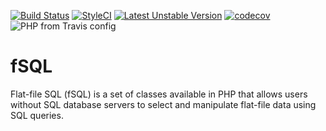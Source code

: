 [![Build Status](https://travis-ci.org/sbuberl/fSQL.svg)](https://travis-ci.org/sbuberl/fSQL)
[![StyleCI](https://styleci.io/repos/39801643/shield)](https://styleci.io/repos/39801643)
[![Latest Unstable Version](https://poser.pugx.org/sbuberl/fsql/v/unstable)](//packagist.org/packages/sbuberl/fsql)
[![codecov](https://codecov.io/gh/sbuberl/fSQL/branch/master/graph/badge.svg)](https://codecov.io/gh/sbuberl/fSQL)
![PHP from Travis config](https://img.shields.io/travis/php-v/sbuberl/fSQL.svg)

# fSQL
Flat-file SQL (fSQL) is a set of classes available in PHP that allows users without SQL database servers to select and manipulate flat-file data using SQL queries.
